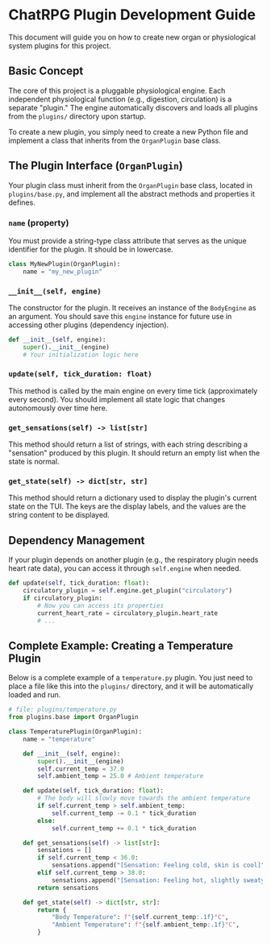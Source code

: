 # ChatRPG Plugin Development Guide

This document will guide you on how to create new organ or physiological system plugins for this project.

## Basic Concept

The core of this project is a pluggable physiological engine. Each independent physiological function (e.g., digestion, circulation) is a separate "plugin." The engine automatically discovers and loads all plugins from the `plugins/` directory upon startup.

To create a new plugin, you simply need to create a new Python file and implement a class that inherits from the `OrganPlugin` base class.

## The Plugin Interface (`OrganPlugin`)

Your plugin class must inherit from the `OrganPlugin` base class, located in `plugins/base.py`, and implement all the abstract methods and properties it defines.

### `name` (property)

You must provide a string-type class attribute that serves as the unique identifier for the plugin. It should be in lowercase.

```python
class MyNewPlugin(OrganPlugin):
    name = "my_new_plugin"
```

### `__init__(self, engine)`

The constructor for the plugin. It receives an instance of the `BodyEngine` as an argument. You should save this `engine` instance for future use in accessing other plugins (dependency injection).

```python
def __init__(self, engine):
    super().__init__(engine)
    # Your initialization logic here
```

### `update(self, tick_duration: float)`

This method is called by the main engine on every time tick (approximately every second). You should implement all state logic that changes autonomously over time here.

### `get_sensations(self) -> list[str]`

This method should return a list of strings, with each string describing a "sensation" produced by this plugin. It should return an empty list when the state is normal.

### `get_state(self) -> dict[str, str]`

This method should return a dictionary used to display the plugin's current state on the TUI. The keys are the display labels, and the values are the string content to be displayed.

## Dependency Management

If your plugin depends on another plugin (e.g., the respiratory plugin needs heart rate data), you can access it through `self.engine` when needed.

```python
def update(self, tick_duration: float):
    circulatory_plugin = self.engine.get_plugin("circulatory")
    if circulatory_plugin:
        # Now you can access its properties
        current_heart_rate = circulatory_plugin.heart_rate
        # ...
```

## Complete Example: Creating a Temperature Plugin

Below is a complete example of a `temperature.py` plugin. You just need to place a file like this into the `plugins/` directory, and it will be automatically loaded and run.

```python
# file: plugins/temperature.py
from plugins.base import OrganPlugin

class TemperaturePlugin(OrganPlugin):
    name = "temperature"

    def __init__(self, engine):
        super().__init__(engine)
        self.current_temp = 37.0
        self.ambient_temp = 25.0 # Ambient temperature

    def update(self, tick_duration: float):
        # The body will slowly move towards the ambient temperature
        if self.current_temp > self.ambient_temp:
            self.current_temp -= 0.1 * tick_duration
        else:
            self.current_temp += 0.1 * tick_duration

    def get_sensations(self) -> list[str]:
        sensations = []
        if self.current_temp < 36.0:
            sensations.append("[Sensation: Feeling cold, skin is cool]")
        elif self.current_temp > 38.0:
            sensations.append("[Sensation: Feeling hot, slightly sweaty]")
        return sensations

    def get_state(self) -> dict[str, str]:
        return {
            "Body Temperature": f"{self.current_temp:.1f}°C",
            "Ambient Temperature": f"{self.ambient_temp:.1f}°C",
        }
```
